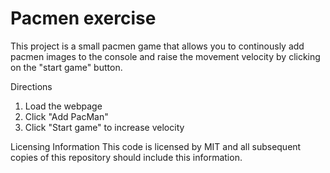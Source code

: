 # Pacmen exercise

This project is a small pacmen game that allows you to continously add pacmen images to the console and raise the movement velocity by clicking on the "start game" button.

Directions
1. Load the webpage
2. Click "Add PacMan"
3. Click "Start game" to increase velocity

Licensing Information
This code is licensed by MIT and all subsequent copies of this repository should include this information.
